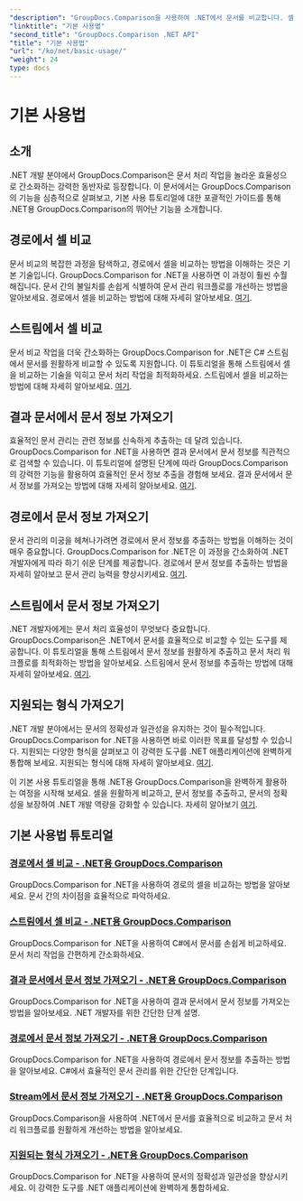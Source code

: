 ```yaml
---
"description": "GroupDocs.Comparison을 사용하여 .NET에서 문서를 비교합니다. 셀 비교, 문서 정보 추출 및 지원되는 형식에 대한 기본 사용 튜토리얼을 학습합니다."
"linktitle": "기본 사용법"
"second_title": "GroupDocs.Comparison .NET API"
"title": "기본 사용법"
"url": "/ko/net/basic-usage/"
"weight": 24
type: docs
---
```

# 기본 사용법

## 소개

.NET 개발 분야에서 GroupDocs.Comparison은 문서 처리 작업을 놀라운 효율성으로 간소화하는 강력한 동반자로 등장합니다. 이 문서에서는 GroupDocs.Comparison의 기능을 심층적으로 살펴보고, 기본 사용 튜토리얼에 대한 포괄적인 가이드를 통해 .NET용 GroupDocs.Comparison의 뛰어난 기능을 소개합니다.

## 경로에서 셀 비교
문서 비교의 복잡한 과정을 탐색하고, 경로에서 셀을 비교하는 방법을 이해하는 것은 기본 기술입니다. GroupDocs.Comparison for .NET을 사용하면 이 과정이 훨씬 수월해집니다. 문서 간의 불일치를 손쉽게 식별하여 문서 관리 워크플로를 개선하는 방법을 알아보세요. 경로에서 셀을 비교하는 방법에 대해 자세히 알아보세요. [여기](./compare-cells-from-path/).

## 스트림에서 셀 비교
문서 비교 작업을 더욱 간소화하는 GroupDocs.Comparison for .NET은 C# 스트림에서 문서를 원활하게 비교할 수 있도록 지원합니다. 이 튜토리얼을 통해 스트림에서 셀을 비교하는 기술을 익히고 문서 처리 작업을 최적화하세요. 스트림에서 셀을 비교하는 방법에 대해 자세히 알아보세요. [여기](./compare-cells-from-stream/).

## 결과 문서에서 문서 정보 가져오기
효율적인 문서 관리는 관련 정보를 신속하게 추출하는 데 달려 있습니다. GroupDocs.Comparison for .NET을 사용하면 결과 문서에서 문서 정보를 직관적으로 검색할 수 있습니다. 이 튜토리얼에 설명된 단계에 따라 GroupDocs.Comparison의 강력한 기능을 활용하여 효율적인 문서 정보 추출을 경험해 보세요. 결과 문서에서 문서 정보를 가져오는 방법에 대해 자세히 알아보세요. [여기](./get-document-info-from-result-document/).

## 경로에서 문서 정보 가져오기
문서 관리의 미궁을 헤쳐나가려면 경로에서 문서 정보를 추출하는 방법을 이해하는 것이 매우 중요합니다. GroupDocs.Comparison for .NET은 이 과정을 간소화하여 .NET 개발자에게 따라 하기 쉬운 단계를 제공합니다. 경로에서 문서 정보를 추출하는 방법을 자세히 알아보고 문서 관리 능력을 향상시키세요. [여기](./get-document-info-from-path/).

## 스트림에서 문서 정보 가져오기
.NET 개발자에게는 문서 처리 효율성이 무엇보다 중요합니다. GroupDocs.Comparison은 .NET에서 문서를 효율적으로 비교할 수 있는 도구를 제공합니다. 이 튜토리얼을 통해 스트림에서 문서 정보를 원활하게 추출하고 문서 처리 워크플로를 최적화하는 방법을 알아보세요. 스트림에서 문서 정보를 추출하는 방법에 대해 자세히 알아보세요. [여기](./get-document-info-from-stream/).

## 지원되는 형식 가져오기
.NET 개발 분야에서는 문서의 정확성과 일관성을 유지하는 것이 필수적입니다. GroupDocs.Comparison for .NET을 사용하면 바로 이러한 목표를 달성할 수 있습니다. 지원되는 다양한 형식을 살펴보고 이 강력한 도구를 .NET 애플리케이션에 완벽하게 통합해 보세요. 지원되는 형식에 대해 자세히 알아보세요. [여기](./get-supported-formats/).

이 기본 사용 튜토리얼을 통해 .NET용 GroupDocs.Comparison을 완벽하게 활용하는 여정을 시작해 보세요. 셀을 원활하게 비교하고, 문서 정보를 추출하고, 문서의 정확성을 보장하여 .NET 개발 역량을 강화할 수 있습니다. 자세히 알아보기 [여기](https://tutorials.groupdocs.com/comparison/net).
## 기본 사용법 튜토리얼
### [경로에서 셀 비교 - .NET용 GroupDocs.Comparison](./compare-cells-from-path/)
GroupDocs.Comparison for .NET을 사용하여 경로의 셀을 비교하는 방법을 알아보세요. 문서 간의 차이점을 효율적으로 파악하세요.
### [스트림에서 셀 비교 - .NET용 GroupDocs.Comparison](./compare-cells-from-stream/)
GroupDocs.Comparison for .NET을 사용하여 C#에서 문서를 손쉽게 비교하세요. 문서 처리 작업을 간편하게 간소화하세요.
### [결과 문서에서 문서 정보 가져오기 - .NET용 GroupDocs.Comparison](./get-document-info-from-result-document/)
GroupDocs.Comparison for .NET을 사용하여 결과 문서에서 문서 정보를 가져오는 방법을 알아보세요. .NET 개발자를 위한 간단한 단계 설명.
### [경로에서 문서 정보 가져오기 - .NET용 GroupDocs.Comparison](./get-document-info-from-path/)
GroupDocs.Comparison for .NET을 사용하여 경로에서 문서 정보를 추출하는 방법을 알아보세요. C#에서 효율적인 문서 관리를 위한 간단한 단계입니다.
### [Stream에서 문서 정보 가져오기 - .NET용 GroupDocs.Comparison](./get-document-info-from-stream/)
GroupDocs.Comparison을 사용하여 .NET에서 문서를 효율적으로 비교하고 문서 처리 워크플로를 원활하게 개선하는 방법을 알아보세요.
### [지원되는 형식 가져오기 - .NET용 GroupDocs.Comparison](./get-supported-formats/)
GroupDocs.Comparison for .NET을 사용하여 문서의 정확성과 일관성을 향상시키세요. 이 강력한 도구를 .NET 애플리케이션에 완벽하게 통합하세요.